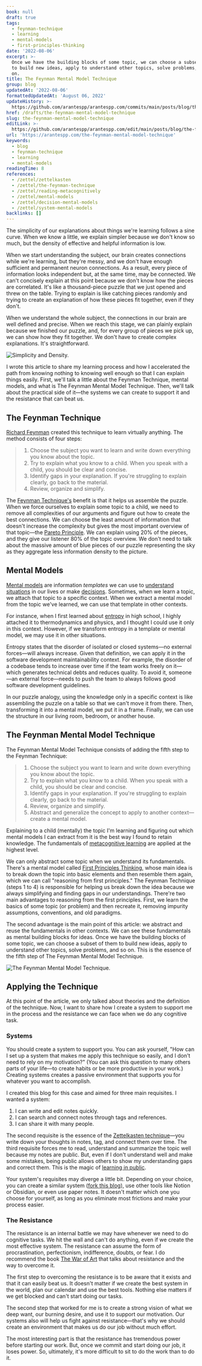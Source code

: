 ```yaml
---
book: null
draft: true
tags:
  - feynman-technique
  - learning
  - mental-models
  - first-principles-thinking
date: '2022-08-06'
excerpt: >-
  Once we have the building blocks of some topic, we can choose a subset of them
  to build new ideas, apply to understand other topics, solve problems, and so
  on.
title: The Feynman Mental Model Technique
group: blog
updatedAt: '2022-08-06'
formattedUpdatedAt: 'August 06, 2022'
updateHistory: >-
  https://github.com/arantespp/arantespp.com/commits/main/posts/blog/the-feynman-mental-model-technique.md
href: /drafts/the-feynman-mental-model-technique
slug: the-feynman-mental-model-technique
editLink: >-
  https://github.com/arantespp/arantespp.com/edit/main/posts/blog/the-feynman-mental-model-technique.md
url: 'https://arantespp.com/the-feynman-mental-model-technique'
keywords:
  - blog
  - feynman-technique
  - learning
  - mental-models
readingTime: 8
references:
  - /zettel/zettelkasten
  - /zettel/the-feynman-technique
  - /zettel/reading-metacognitively
  - /zettel/mental-models
  - /zettel/decision-mental-models
  - /zettel/system-mental-models
backlinks: []
---
```


The simplicity of our explanations about things we're learning follows a sine curve. When we know a little, we explain simpler because we don't know so much, but the density of effective and helpful information is low.

When we start understanding the subject, our brain creates connections while we're learning, but they're messy, and we don't have enough sufficient and permanent neuron connections. As a result, every piece of information looks independent but, at the same time, may be connected. We can't concisely explain at this point because we don't know how the pieces are correlated. It's like a thousand-piece puzzle that we just opened and threw on the table. Trying to explain is like catching pieces randomly and trying to create an explanation of how these pieces fit together, even if they don't.

When we understand the whole subject, the connections in our brain are well defined and precise. When we reach this stage, we can plainly explain because we finished our puzzle, and, for every group of pieces we pick up, we can show how they fit together. We don't have to create complex explanations. It's straightforward.

![Simplicity and Density.](/images/originals/understanding-simplicity-density.png)

I wrote this article to share my learning process and how I accelerated the path from knowing nothing to knowing well enough so that I can explain things easily. First, we'll talk a little about the Feynman Technique, mental models, and what is The Feynman Mental Model Technique. Then, we'll talk about the practical side of it—the systems we can create to support it and the resistance that can beat us.

## The Feynman Technique

[Richard Feynman](/zettel/richard-feynman) created this technique to learn virtually anything. The method consists of four steps:

> 1. Choose the subject you want to learn and write down everything you know about the topic.
> 2. Try to explain what you know to a child. When you speak with a child, you should be clear and concise.
> 3. Identify gaps in your explanation. If you're struggling to explain clearly, go back to the material.
> 4. Review, organize and simplify.

The [Feynman Technique's](/zettel/the-feynman-technique) benefit is that it helps us assemble the puzzle. When we force ourselves to explain some topic to a child, we need to remove all complexities of our arguments and figure out how to create the best connections. We can choose the least amount of information that doesn't increase the complexity but gives the most important overview of that topic—the [Pareto Principle](zettel/pareto-principle). We can explain using 20% of the pieces, and they give our listener 80% of the topic overview. We don't need to talk about the massive amount of blue pieces of our puzzle representing the sky as they aggregate less information density to the picture.

## Mental Models

[Mental models](/zettel/mental-models) are information _templates_ we can use to [understand situations](/zettel/system-mental-models) in our lives or make [decisions](/zettel/decision-mental-models). Sometimes, when we learn a topic, we attach that topic to a specific context. When we extract a mental model from the topic we've learned, we can use that template in other contexts.

For instance, when I first learned about [entropy](/zettel/entropy) in high school, I highly attached it to thermodynamics and physics, and I thought I could use it only in this context. However, if we transform entropy in a template or mental model, we may use it in other situations.

Entropy states that the disorder of isolated or closed systems—no external forces—will always increase. Given that definition, we can apply it in the software development maintainability context. For example, the disorder of a codebase tends to increase over time if the team works freely on it—which generates technical debts and reduces quality. To avoid it, someone—an external force—needs to push the team to always follows good software development guidelines.

In our puzzle analogy, using the knowledge only in a specific context is like assembling the puzzle on a table so that we can't move it from there. Then, transforming it into a mental model, we put it in a frame. Finally, we can use the structure in our living room, bedroom, or another house.

## The Feynman Mental Model Technique

The Feynman Mental Model Technique consists of adding the fifth step to the Feynman Technique:

> 1. Choose the subject you want to learn and write down everything you know about the topic.
> 2. Try to explain what you know to a child. When you speak with a child, you should be clear and concise.
> 3. Identify gaps in your explanation. If you're struggling to explain clearly, go back to the material.
> 4. Review, organize and simplify.
> 5. Abstract and generalize the concept to apply to another context—create a mental model.

Explaining to a child (mentally) the topic I'm learning and figuring out which mental models I can extract from it is the best way I found to retain knowledge. The fundamentals of [metacognitive learning](/zettel/reading-metacognitively) are applied at the highest level.

We can only abstract some topic when we understand its fundamentals. There's a mental model called [First Principles Thinking](/zettel/first-principles-thinking), whose main idea is to break down the topic into basic elements and then resemble them again, which we can call "reasoning from first principles." The Feynman Technique (steps 1 to 4) is responsible for helping us break down the idea because we always simplifying and finding gaps in our understandings. There're two main advantages to reasoning from the first principles. First, we learn the basics of some topic (or problem) and then recreate it, removing impurity assumptions, conventions, and old paradigms.

The second advantage is the main point of this article: we abstract and reuse the fundamentals in other contexts. We can see these fundamentals as mental building blocks for ideas. Once we have the building blocks of some topic, we can choose a subset of them to build new ideas, apply to understand other topics, solve problems, and so on. This is the essence of the fifth step of The Feynman Mental Model Technique.

![The Feynman Mental Model Technique.](/images/originals/the-feynman-mental-models-technique.png)

## Applying the Technique

At this point of the article, we only talked about theories and the definition of the technique. Now, I want to share how I create a system to support me in the process and the resistance we can face when we do any cognitive task.

### Systems

You should create a system to support you. You can ask yourself, "How can I set up a system that makes me apply this technique so easily, and I don't need to rely on my motivation?" (You can ask this question to many others parts of your life—to create habits or be more productive in your work.) Creating systems creates a passive environment that supports you for whatever you want to accomplish.

I created this blog for this case and aimed for three main requisites. I wanted a system:

1. I can write and edit notes quickly.
1. I can search and connect notes through tags and references.
1. I can share it with many people.

The second requisite is the essence of the [Zettelkasten technique](/zettel/zettelkasten)—you write down your thoughts in notes, tag, and connect them over time. The third requisite forces me to read, understand and summarize the topic well because my notes are public. But, even if I don't understand well and make some mistakes, being public allows others to show my understanding gaps and correct them. This is the magic of [learning in public](https://www.swyx.io/learn-in-public/).

Your system's requisites may diverge a little bit. Depending on your choice, you can create a similar system ([fork this blog](https://github.com/arantespp/arantespp.com)), use other tools like Notion or Obsidian, or even use paper notes. It doesn't matter which one you choose for yourself, as long as you eliminate most frictions and make your process easier.

### The Resistance

The resistance is an internal battle we may have whenever we need to do cognitive tasks. We hit the wall and can't do anything, even if we create the most effective system. The resistance can assume the form of procrastination, perfectionism, indifference, doubts, or fear. I do recommend the book [The War of Art](/books/the-war-of-art) that talks about resistance and the way to overcome it.

The first step to overcoming the resistance is to be aware that it exists and that it can easily beat us. It doesn't matter if we create the best system in the world, plan our calendar and use the best tools. Nothing else matters if we get blocked and can't start doing our tasks.

The second step that worked for me is to create a strong vision of what we deep want, our burning desire, and use it to support our motivation. Our systems also will help us fight against resistance—that's why we should create an environment that makes us do our job without much effort.

The most interesting part is that the resistance has tremendous power before starting our work. But, once we commit and start doing our job, it loses power. So, ultimately, it's more difficult to sit to do the work than to do it.
